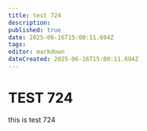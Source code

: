 ```yaml
---
title: test 724
description: 
published: true
date: 2025-06-16T15:00:11.694Z
tags: 
editor: markdown
dateCreated: 2025-06-16T15:00:11.694Z
---
```


# TEST 724
this is test 724
